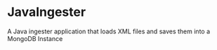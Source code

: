 # JavaIngester
A Java ingester application that loads XML files and saves them into a MongoDB Instance
